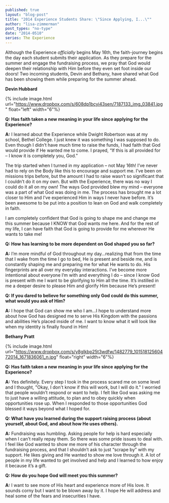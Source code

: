 ```yaml
---
published: true
layout: "blog-post"
title: "2014 Experience Students Share: \"Since Applying, I...\""
author: "lisa-zimmerman"
post_types: "no-type"
date: "2014-0510"
series: The Experience
---
```


Although the Experience *officially* begins May 16th, the faith-journey begins the day each student submits their application.  As they prepare for the summer and engage the fundraising process, we pray that God would deepen their relationship with Him before they even set foot inside our doors!  Two incoming students, Devin and Bethany, have shared what God has been showing them while preparing for the summer ahead.

**Devin Hubbard** 

{% include image.html url="https://www.dropbox.com/s/608dp1bcyi43sen/7187133_img_03841.jpg" float="left" width="6"%} 

**Q: Has faith taken a new meaning in your life since applying for the Experience?**

**A:** I learned about the Experience while Dwight Robertson was at my school, Bethel College.  I just knew it was something I was supposed to do.  Even though I didn’t have much time to raise the funds, I had faith that God would provide if He wanted me to come.  I prayed, “If this is all provided for – I know it is completely you, God.”

The trip started when I turned in my application – not May 16th!  I’ve never had to rely on the Body like this to encourage and support me.  I’ve been on missions trips before, but the amount I had to raise wasn’t so significant that I couldn’t do it on my own.  But with the Experience, there was no way I could do it all on my own!  The ways God provided blew my mind – everyone was a part of what God was doing in me.  The process has brought me a lot closer to Him and I’ve experienced Him in ways I never have before.  It’s been awesome to be put into a position to lean on God and walk completely in faith. 

I am completely confident that God is going to shape me and change me this summer because I KNOW that God wants me here.  And for the rest of my life, I can have faith that God is going to provide for me wherever He wants to take me!

**Q: How has learning to be more dependent on God shaped you so far?**

**A:** I’m more mindful of God throughout my day…realizing that from the time that I wake from the time I go to bed, He is present and beside me, and is constantly shaping me and preparing me for what He wants to do.  His fingerprints are all over my everyday interactions.  I’ve become more intentional about everyone I’m with and everything I do – since I know God is present with me I want to be glorifying to Him all the time.  It’s instilled in me a deeper desire to please Him and glorify Him because He’s present!

**Q: If you dared to believe for something only God could do this summer, what would you ask of Him?**

**A:** I hope that God can show me who I am…I hope to understand more about how God has designed me to serve His Kingdom with the passions and abilities He’s placed inside of me.  I want to know what it will look like when my identity is finally found in Him!

**Bethany Pratt**

{% include image.html url="https://www.dropbox.com/s/y8glkbp25t3wdfw/1482779_10151812560472014_1671836061_n.jpg" float="right" width="6"%}

**Q: Has faith taken a new meaning in your life since applying for the Experience?**

**A:** Yes definitely.  Every step I took in the process scared me on some level and I thought, "Okay, I don't know if this will work, but I will do it."  I worried that people wouldn’t respond or want to help.  I felt like God was asking me to just have a willing attitude, to plan and to obey quickly when opportunities rose up.  When I responded to those opportunities God blessed it ways beyond what I hoped for. 

**Q: What have you learned during the support raising process (about yourself, about God, and about how He uses others).**

**A:** Fundraising was humbling.  Asking people for help is hard especially when I can’t really repay them. So there was some pride issues to deal with.  I feel like God wanted to show me more of his character through the fundraising process, and that I shouldn’t ask to just “scrape by” with my support.  He likes giving and He wanted to show me love through it.  A lot of people in my life wanted to get involved and help and I learned to how enjoy it because it’s a gift. 

**Q: How do you hope God will meet you this summer?**

**A:** I want to see more of His heart and experience more of His love.  It sounds corny but I want to be blown away by it.  I hope He will address and heal some of the fears and insecurities I have.